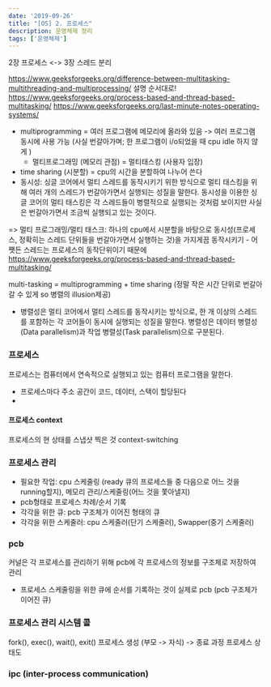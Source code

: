 ```yaml
---
date: '2019-09-26'
title: "[OS] 2. 프로세스"
description: 운영체제 정리
tags: ['운영체제']
---
```

> 

2장 프로세스 <-> 3장 스레드 분리

https://www.geeksforgeeks.org/difference-between-multitasking-multithreading-and-multiprocessing/ 설명 순서대로!
https://www.geeksforgeeks.org/process-based-and-thread-based-multitasking/
https://www.geeksforgeeks.org/last-minute-notes-operating-systems/

- multiprogramming  = 여러 프로그램에 메모리에 올라와 있음 -> 여러 프로그램 동시에 사용 가능 (사실 번갈아가며; 한 프로그램이 i/o되었을 때 cpu idle 하지 않게 )
    - 멀티프로그래밍 (메모리 관점) = 멀티태스킹 (사용자 입장)
- time sharing (시분할) = cpu의 시간을 분할하여 나누어 쓴다
- 동시성: 싱글 코어에서 멀티 스레드를 동작시키기 위한 방식으로 멀티 태스킹을 위해 여러 개의 스레드가 번갈아가면서 실행되는 성질을 말한다. 동시성을 이용한 싱글 코어의 멀티 태스킹은 각 스레드들이 병렬적으로 실행되는 것처럼 보이지만 사실은 번갈아가면서 조금씩 실행되고 있는 것이다.

=> 멀티 프로그래밍/멀티 태스크: 하나의 cpu에서 시분할을 바탕으로 동시성(프로세스, 정확히는 스레드 단위들을 번갈아가면서 실행하는 것)을 가지게끔 동작시키기
    - 어쨋든 스레드는 프로세스의 동작단위이기 때문에 
    https://www.geeksforgeeks.org/process-based-and-thread-based-multitasking/

multi-tasking = multiprogramming + time sharing (정말 작은 시간 단위로 번갈아갈 수 있게 so 병렬의 illusion제공)

- 병렬성은 멀티 코어에서 멀티 스레드를 동작시키는 방식으로, 한 개 이상의 스레드를 포함하는 각 코어들이 동시에 실행되는 성질을 말한다. 병렬성은 데이터 병렬성(Data parallelism)과 작업 병렬성(Task parallelism)으로 구분된다.

### 프로세스
프로세스는 컴퓨터에서 연속적으로 실행되고 있는 컴퓨터 프로그램을 말한다.
- 프로세스마다 주소 공간이 코드, 데이터, 스택이 할당된다
- 
#### 프로세스 context
프로세스의 현 상태를 스냅샷 찍은 것
context-switching

### 프로세스 관리
- 필요한 작업: cpu 스케줄링 (ready 큐의 프로세스들 중 다음으로 어느 것을 running할지), 메모리 관리/스케줄링(어느 것을 쫓아낼지)
- pcb형태로 프로세스 차례/순서 기록
- 각각을 위한 큐: pcb 구조체가 이어진 형태의 큐
- 각각을 위한 스케줄러: cpu 스케줄러(단기 스케줄러), Swapper(중기 스케줄러)

### pcb
커널은 각 프로세스를 관리하기 위해 pcb에 각 프로세스의 정보를 구조체로 저장하여 관리
- 프로세스 스케줄링을 위한 큐에 순서를 기록하는 것이 실제로 pcb (pcb 구조체가 이어진 큐)

### 프로세스 관리 시스템 콜
fork(), exec(), wait(), exit()
프로세스 생성 (부모 -> 자식) -> 종료 과정
프로세스 상태도

### ipc (inter-process communication)